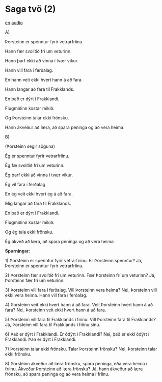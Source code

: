# Saga tvö (2)

[en](../en/story_02.md)
[audio](../audio/story_02.mp3)

A\)

Þorsteinn er spenntur fyrir vetrarfríinu.

Hann fær svolítið frí um veturinn.

Hann þarf ekki að vinna í tvær vikur.

Hann vill fara í ferðalag.

En hann veit ekki hvert hann á að fara.

Hann langar að fara til Frakklands.

En það er dýrt í Frakklandi.

Flugmiðinn kostar mikið.

Og Þorsteinn talar ekki frönsku.

Hann ákveður að læra, að spara peninga og að vera heima.

B\)

(Þorsteinn segir söguna)

Ég er spenntur fyrir vetrarfríinu.

Ég fæ svolítið frí um veturinn.

Ég þarf ekki að vinna í tvær vikur.

Ég vil fara í ferðalag.

En ég veit ekki hvert ég á að fara.

Mig langar að fara til Frakklands.

En það er dýrt í Frakklandi.

Flugmiðinn kostar mikið.

Og ég tala ekki frönsku.

Ég ákveð að læra, að spara peninga og að vera heima.

**Spurningar:**

1\) Þorsteinn er spenntur fyrir vetrarfríinu. Er Þorsteinn spenntur? Já,
Þorsteinn er spenntur fyrir vetrarfríinu.

2\) Þorsteinn fær svolítið frí um veturinn. Fær Þorsteinn frí um
veturinn? Já, Þorsteinn fær frí um veturinn.

3\) Þorsteinn vill fara í ferðalag. Vill Þorsteinn vera heima? Nei,
Þorsteinn vill ekki vera heima. Hann vill fara í ferðalag.

4\) Þorsteinn veit ekki hvert hann á að fara. Veit Þorsteinn hvert hann
á að fara? Nei, Þorsteinn veit ekki hvert hann á að fara.

5\) Þorsteinn vill fara til Frakklands í fríinu. Vill Þorsteinn fara til
Frakklands? Já, Þorsteinn vill fara til Frakklands í fríinu sínu.

6\) Það er dýrt í Frakklandi. Er ódýrt í Frakklandi? Nei, það er ekki
ódýrt í Frakklandi. Það er dýrt í Frakklandi.

7\) Þorsteinn talar ekki frönsku. Talar Þorsteinn frönsku? Nei,
Þorsteinn talar ekki frönsku.

8\) Þorsteinn ákveður að læra frönsku, spara peninga, eða vera heima í
fríinu. Ákveður Þorsteinn að læra frönsku? Já, hann ákveður að læra
frönsku, að spara peninga og að vera heima í fríinu.
